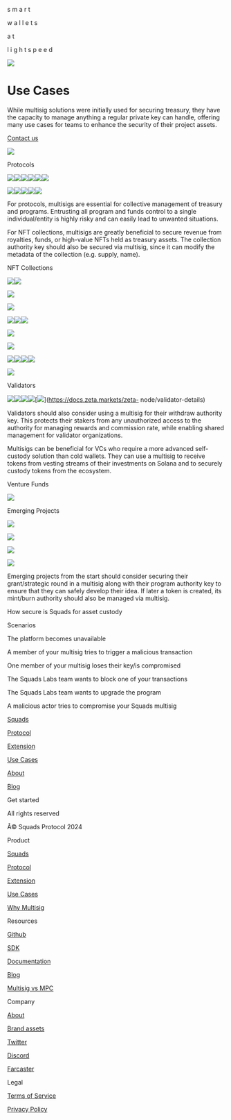 s m a r t

w a l l e t s

a t

l i g h t s p e e d

![](https://framerusercontent.com/images/DBN8iBciqH8OtNHPQu6oaBMhzyo.png)

# Use Cases

While multisig solutions were initially used for securing treasury, they have
the capacity to manage anything a regular private key can handle, offering
many use cases for teams to enhance the security of their project assets.

[Contact us](https://discord.com/invite/YPXz64TrKs)

![](https://framerusercontent.com/images/EGJwgFEMhSNRbjngV9UBSTBhSU.png)

Protocols

[![](https://framerusercontent.com/images/vZGd9GkJOxn5lzDLa9fgkk3zWc.svg)](https://raydium.io/)[![](https://framerusercontent.com/images/wRd2qRV3tlATnAZPafG0CcFFxNg.svg)](https://jup.ag/)[![](https://framerusercontent.com/images/QDZyLIW2rEHVTlXWHPvov8uGgs.png)](https://www.drift.trade/)[![](https://framerusercontent.com/images/vYTH3zp0R0m0pRy5PR1jox7T6s.svg)](https://www.elusiv.io/)[![](https://framerusercontent.com/images/BZg03DiAdYHYkG5PsMZWJ6YVGg.svg)](https://pyth.network/)[![](https://framerusercontent.com/images/MweUxJzr0WGCmd0hn0s3VJCkC5I.svg)](https://solend.fi/)

[![](https://framerusercontent.com/images/n4mfN9UCaeSNd0fVDLDjvJ37Rs.svg)](https://www.marginfi.com/)[![](https://framerusercontent.com/images/liuPDhmp0gcMAtpTdLi9rY19GCg.svg)](https://www.tensor.trade/)[![](https://framerusercontent.com/images/4qwMM2ztDVwwNkHDlqdail6xnTg.svg)](https://www.helium.com/)[![](https://framerusercontent.com/images/lcV4vP6Rl6hkLpIe0ITbGt0ITA0.svg)](https://www.metaplex.com/)[![](https://framerusercontent.com/images/YzjIAQebGe3JrRGy7mOQSCBBao.svg)](https://hubbleprotocol.io/)

For protocols, multisigs are essential for collective management of treasury
and programs. Entrusting all program and funds control to a single
individual/entity is highly risky and can easily lead to unwanted situations.

For NFT collections, multisigs are greatly beneficial to secure revenue from
royalties, funds, or high-value NFTs held as treasury assets. The collection
authority key should also be secured via multisig, since it can modify the
metadata of the collection (e.g. supply, name).

NFT Collections

[![](https://framerusercontent.com/images/eKHJrA5A2Ec2J9DY6H0myb7EJE.svg)](https://www.backpack.app/)[![](https://framerusercontent.com/images/L0b3sdPAv0NHRVUhe17bNBPbsD8.svg)](https://solanamonkey.business/)

[![](https://framerusercontent.com/images/mnjQIoC9wIC0JpuSpgoM3mOoT6k.svg)](https://famousfoxes.com/)

[![](https://framerusercontent.com/images/mJ9t06IWUer0lo9ZLGlYTTEdUC4.svg)](https://claynosaurz.com/)

[![](https://framerusercontent.com/images/t3IFPdc1ZfOC8EWw1BFexQjI.svg)](https://www.frakt.xyz/)[![](https://framerusercontent.com/images/Hso5BIQG91KxDNUQruLlDcIvdc.svg)](https://aurory.io/)[![](https://framerusercontent.com/images/WgVC5sKOhTiml2iiDUUM0vFoufQ.svg)](https://www.genopets.me/)

[![](https://framerusercontent.com/images/IWCRVUwIW4mqafNCf0NM7DBsU.svg)](https://www.tensor.trade/)

[![](https://framerusercontent.com/images/BZE1pbWs9XLxJa9aBGETPmjY6yY.svg)](https://www.oogy.io/)

[![](https://framerusercontent.com/images/odhQq9fK0bPVbvdlPFtJmS3Z0.svg)](https://www.popheadz.art/)[![](https://framerusercontent.com/images/pd3k5NcGCXfOeDDvMeSfrKkAhI.svg)](https://sharky.fi/)[![](https://framerusercontent.com/images/tzXzkO5ZXQgZhMcl5YOwKnoMY.svg)](https://theanonclub.com/)[![](https://framerusercontent.com/images/fzloc34bzyZzwhEGKsb6g8DptX0.svg)](https://twitter.com/thugbirdz?lang=en)

![](https://framerusercontent.com/images/DWODj1x5ATRKK2dgb5yAqPNOb7k.png)

Validators

[![](https://framerusercontent.com/images/G1ywDoVG78zUsxxDKPOn5P744Y.svg)](https://www.jito.wtf/)[![](https://framerusercontent.com/images/hcBVzZFkEhErWtWHfABdJMo9wlg.svg)](https://www.zeta.markets/)[![](https://framerusercontent.com/images/GalbqE2WSFLHV1bop7bbsnqKkg.svg)](https://www.overclock.one/)[![](https://framerusercontent.com/images/VFoT80drOFZ99swzZVEweJux1s.svg)](https://laine.one/solana)[![](https://framerusercontent.com/images/Jk5B4G9pqwKQB9zmAItY2bUFk.svg)](https://docs.zeta.markets/zeta-
node/validator-details)

Validators should also consider using a multisig for their withdraw authority
key. This protects their stakers from any unauthorized access to the authority
for managing rewards and commission rate, while enabling shared management for
validator organizations.

Multisigs can be beneficial for VCs who require a more advanced self-custody
solution than cold wallets. They can use a multisig to receive tokens from
vesting streams of their investments on Solana and to securely custody tokens
from the ecosystem.

Venture Funds

![](https://framerusercontent.com/images/6i2CbMNvI6dNvURIy10O78A4YA.png)

Emerging Projects

![](https://framerusercontent.com/images/EZj6U3zx5M7IDJ1Dr2O7jq3KXwE.svg)

![](https://framerusercontent.com/images/MOFolmDo18jhgRG4GPinrXfMPUs.png)

![](https://framerusercontent.com/images/9M7E4wwVGpb7Jix4o2lNPmlibjA.png)

![](https://framerusercontent.com/images/sCfAnQ1MVzJPw3a4LY6F61bDAUo.png)

Emerging projects from the start should consider securing their
grant/strategic round in a multisig along with their program authority key to
ensure that they can safely develop their idea. If later a token is created,
its mint/burn authority should also be managed via multisig.

How secure is Squads for asset custody

Scenarios

The platform becomes unavailable

A member of your multisig tries to trigger a malicious transaction

One member of your multisig loses their key/is compromised

The Squads Labs team wants to block one of your transactions

The Squads Labs team wants to upgrade the program

A malicious actor tries to compromise your Squads multisig

[Squads](./)

[Protocol](./protocol)

[Extension](./extension)

[Use Cases](./use-cases)

[About](https://www.sqds.io/)

[Blog](./blog)

[](./)

Get started

[](./)

All rights reserved

Â© Squads Protocol 2024

Product

[Squads](./)

[Protocol](./protocol)

[Extension](./extension)

[Use Cases](./use-cases)

[Why Multisig](https://squads.so/blog/what-are-multisig-wallets)

Resources

[Github](https://github.com/Squads-Protocol)

[SDK](https://www.npmjs.com/package/@sqds/multisig)

[Documentation](https://docs.squads.so/main/basics/welcome-to-squads)

[Blog](./blog)

[Multisig vs MPC](https://squads.so/blog/mpc-wallets-risks-vs-multisig)

Company

[About](./about)

[Brand assets](./brand-assets)

[Twitter](https://twitter.com/squadsprotocol)

[Discord](https://discord.com/invite/YPXz64TrKs)

[Farcaster](https://warpcast.com/squads)

Legal

[Terms of Service](./legal/terms-of-service)

[Privacy Policy](./legal/privacy-policy)

